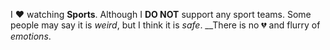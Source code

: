 I ♥️ watching __Sports__. Although I **DO NOT** support any sport teams. Some people may say it is _weird_, but I think it is _safe_. __There is no 💔 and flurry of _emotions_. 
